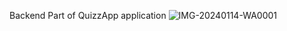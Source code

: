 Backend Part of QuizzApp application
![IMG-20240114-WA0001](https://github.com/Asmit221/quizzApp-Backend/assets/56819508/d906e810-3c98-4625-a780-d6e5e1822430)
